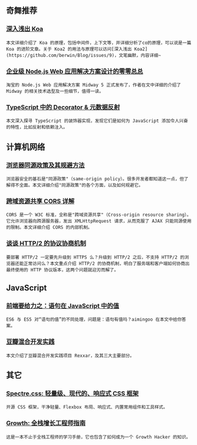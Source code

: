 
## 奇舞推荐

### [深入浅出 Koa](https://github.com/berwin/Blog/issues/8)

    本文详细介绍了 Koa 的原理，包括中间件，上下文等，并详细分析了co的原理，可以说是一篇 Koa 的进阶文章。关于 Koa2 的用法与原理可以访问[深入浅出 Koa2](https://github.com/berwin/Blog/issues/9)，文笔幽默，内容详细~

### [企业级 Node.js Web 应用解决方案设计的零零总总](http://taobaofed.org/blog/2016/04/08/node-web-framework-design/)

    淘宝的 Node.js Web 应用解决方案 Midway 5 正式发布了，作者在文中详细的介绍了 Midway 的相关技术选型及一些细节，值得一读。

### [TypeScript 中的 Decorator & 元数据反射](http://qianduan.guru/2016/04/13/decorators-metadata-reflection-in-typescript-part-iv/)

    本文深入探寻 TypeScript 的装饰器实现，发现它们是如何为 JavaScript 添加令人兴奋的特性，比如反射和依赖注入。

## 计算机网络

### [浏览器同源政策及其规避方法](http://www.ruanyifeng.com/blog/2016/04/same-origin-policy.html)

    浏览器安全的基石是"同源政策"（same-origin policy）。很多开发者都知道这一点，但了解得不全面。本文详细介绍"同源政策"的各个方面，以及如何规避它。

### [跨域资源共享 CORS 详解](http://www.ruanyifeng.com/blog/2016/04/cors.html)

    CORS 是一个 W3C 标准，全称是"跨域资源共享"（Cross-origin resource sharing）。它允许浏览器向跨源服务器，发出 XMLHttpRequest 请求，从而克服了 AJAX 只能同源使用的限制。本文详细介绍 CORS 的内部机制。

### [谈谈 HTTP/2 的协议协商机制](https://imququ.com/post/protocol-negotiation-in-http2.html)

    要部署 HTTP/2 一定要先升级到 HTTPS 么？升级到 HTTP/2 之后，不支持 HTTP/2 的浏览器还能正常访问么？本文重点介绍 HTTP/2 的协商机制，明白了服务端和客户端如何协商出最终使用的 HTTP 协议版本，这两个问题就迎刃而解了。

## JavaScript

### [前端要给力之：语句在 JavaScript 中的值](http://blog.csdn.net/aimingoo/article/details/51136511)

    ES6 与 ES5 对“语句的值”的不同处理，问题是：语句有值吗？aimingoo 在本文中给你答案。

### [豆瓣混合开发实践](http://lincode.github.io/Hybrid-Rexxar)

    本文介绍了豆瓣混合开发实践项目 Rexxar，及其三大主要部分。

## 其它

### [Spectre.css: 轻量级、现代的、响应式 CSS 框架](http://picturepan2.github.io/spectre/)

    开源 CSS 框架，干净轻量、Flexbox 布局、响应式、内置常用组件和工具样式。

### [Growth: 全栈增长工程师指南](http://growth.phodal.com/)

    这是一本不止于全栈工程师的学习手册，它也包含了如何成为一个 Growth Hacker 的知识。


